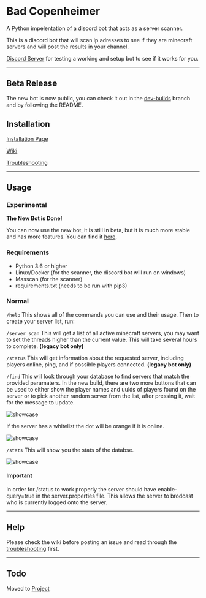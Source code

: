 # Bad Copenheimer

A Python impelentation of a discord bot that acts as a server scanner.

This is a discord bot that will scan ip adresses to see if they are minecraft servers and will post the results in your channel.

[Discord Server](https://discord.gg/kw3EYRwUkt) for testing a working and setup bot to see if it works for you.

----

## Beta Release

The new bot is now public, you can check it out in the [dev-builds](https://github.com/Pilot1782/bad_copenheimer/tree/dev-builds) branch and by following the README.

## Installation

[Installation Page](https://github.com/Pilot1782/bad_copenheimer/wiki/Installation-(New-Bot))

[Wiki](https://www.github.com/Pilot1782/bad_copenheimer/wiki)

[Troubleshooting](https://www.github.com/Pilot1782/bad_copenheimer/wiki/troubleshooting)

----

## Usage

### Experimental

**The New Bot is Done!**

You can now use the new bot, it is still in beta, but it is much more stable and has more features. You can find it [here](https://github.com/Pilot1782/bad_copenheimer/blob/dev-builds/mongoBot.pyw).

### Requirements

* Python 3.6 or higher
* Linux/Docker (for the scanner, the discord bot will run on windows)
* Masscan (for the scanner)
* requirements.txt (needs to be run with pip3)

### Normal

`/help`
This shows all of the commands you can use and their usage. Then to create your server list, run:

`/server_scan`
This will get a list of all active minecraft servers, you may want to set the threads higher than the current value. This will take several hours to complete.
**(legacy bot only)**

`/status`
This will get information about the requested server, including players online, ping, and if possible players connected.
**(legacy bot only)**

`/find`
This will look through your database to find servers that match the provided paramaters. In the new build, there are two more buttons that can be used to either show the player names and uuids of players found on the server or to pick another random server from the list, after pressing it, wait for the message to update.

![showcase](https://raw.githubusercontent.com/Pilot1782/bad_copenheimer/doc-resources/Screenshot_20230111_083824.png)

If the server has a whitelist the dot will be orange if it is online.

![showcase](https://raw.githubusercontent.com/Pilot1782/bad_copenheimer/doc-resources/Screenshot_20230222_034715.png)

`/stats`
This will show you the stats of the databse.

![showcase](https://raw.githubusercontent.com/Pilot1782/bad_copenheimer/doc-resources/Screenshot_20221220_124016.png)

#### Important

In order for /status to work properly the server should have enable-query=true in the server.properties file. This allows the server to brodcast who is currently logged onto the server.

----

## Help

Please check the wiki before posting an issue and read through the [troubleshooting](https://github.com/Pilot1782/bad_copenheimer/wiki/troubleshooting) first.

----

## Todo

Moved to [Project](https://github.com/users/Pilot1782/projects/1)
